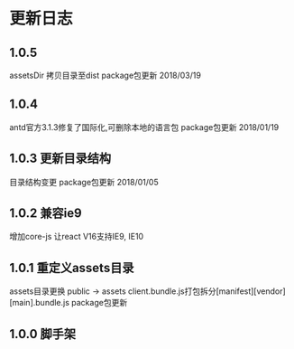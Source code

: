 # 更新日志

## 1.0.5 
assetsDir 拷贝目录至dist
package包更新 2018/03/19

## 1.0.4 
antd官方3.1.3修复了国际化,可删除本地的语言包
package包更新 2018/01/19

## 1.0.3 更新目录结构
目录结构变更
package包更新 2018/01/05

## 1.0.2 兼容ie9
增加core-js 让react V16支持IE9, IE10

## 1.0.1 重定义assets目录
assets目录更换 public -> assets
client.bundle.js打包拆分[manifest][vendor][main].bundle.js
package包更新

## 1.0.0 脚手架
